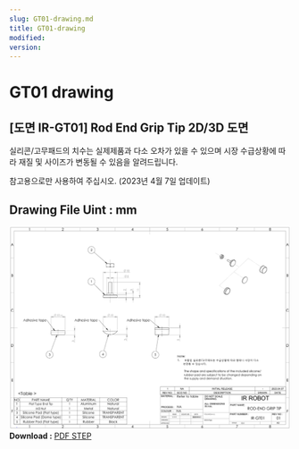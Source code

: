 ```yaml
---
slug: GT01-drawing.md
title: GT01-drawing
modified: 
version:
---
```

# GT01 drawing
## [도면 IR-GT01] Rod End Grip Tip 2D/3D 도면
실리콘/고무패드의 치수는 실제제품과 다소 오차가 있을 수 있으며 시장 수급상황에 따라 재질 및 사이즈가 변동될 수 있음을 알려드립니다.  
  
참고용으로만 사용하여 주십시오. (2023년 4월 7일 업데이트)

## Drawing File Uint : mm
![rodendgriptip](./data/rodendgriptip.png)
**Download :**   <a class="downloadbtn" href="./data/ROD-END-GRIP-TIPIR-GT01.step" download> PDF </a><a  class="downloadbtn" href="./data/ROD-END-GRIP-TIPIR-GT01.DXF" download> STEP </a>

